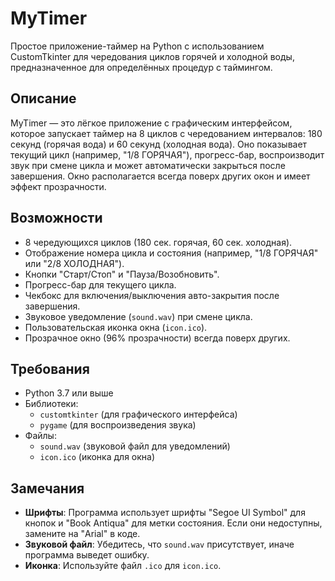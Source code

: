# MyTimer

Простое приложение-таймер на Python с использованием CustomTkinter для чередования циклов горячей и холодной воды, предназначенное для определённых процедур с таймингом.

## Описание

MyTimer — это лёгкое приложение с графическим интерфейсом, которое запускает таймер на 8 циклов с чередованием интервалов: 180 секунд (горячая вода) и 60 секунд (холодная вода). Оно показывает текущий цикл (например, "1/8 ГОРЯЧАЯ"), прогресс-бар, воспроизводит звук при смене цикла и может автоматически закрыться после завершения. Окно располагается всегда поверх других окон и имеет эффект прозрачности.

## Возможности
- 8 чередующихся циклов (180 сек. горячая, 60 сек. холодная).
- Отображение номера цикла и состояния (например, "1/8 ГОРЯЧАЯ" или "2/8 ХОЛОДНАЯ").
- Кнопки "Старт/Стоп" и "Пауза/Возобновить".
- Прогресс-бар для текущего цикла.
- Чекбокс для включения/выключения авто-закрытия после завершения.
- Звуковое уведомление (`sound.wav`) при смене цикла.
- Пользовательская иконка окна (`icon.ico`).
- Прозрачное окно (96% прозрачности) всегда поверх других.


## Требования
- Python 3.7 или выше
- Библиотеки:
  - `customtkinter` (для графического интерфейса)
  - `pygame` (для воспроизведения звука)
- Файлы:
  - `sound.wav` (звуковой файл для уведомлений)
  - `icon.ico` (иконка для окна)

## Замечания
- **Шрифты**: Программа использует шрифты "Segoe UI Symbol" для кнопок и "Book Antiqua" для метки состояния. Если они недоступны, замените на "Arial" в коде.
- **Звуковой файл**: Убедитесь, что `sound.wav` присутствует, иначе программа выведет ошибку.
- **Иконка**: Используйте файл `.ico` для `icon.ico`.
